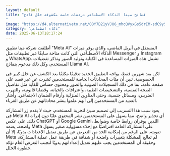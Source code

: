 ```yaml
---
layout: default
title: "فضائح ميتا الذكاء الاصطناعي دردشات خاصة مكشوفة خلل فادح
"
image: "https://d4.alternativeto.net/08Y7B21yVJU6_mhcQVyxGs5drIM-sdC9ySfna1fq-2I/rs:fill:1520:760:0/g:ce:0:0/YWJzOi8vZGlzdC9jb250ZW50LzE3NDk4Mzg3MTAxMTMucG5n.png"
category: "ذكاء اصطناعي"
date: 2025-06-13T18:17:24
---
```


أطلقت شركة ميتا تطبيق "Meta AI" المستقل في أبريل الماضي، والذي يوفر ميزات الذكاء الاصطناعي التي كانت متاحة سابقًا عبر تطبيقات مثل Messenger و Instagram و WhatsApp. تشمل هذه الميزات المساعدة في الكتابة وتوليد الصور وتذكر تفضيلات المستخدم، وكل ذلك مدعوم بنماذج Llama AI.

لكن بعد شهرين فقط، يواجه التطبيق الجديد تدقيقًا مكثفًا بعد الكشف عن خلل كبير في الخصوصية. تبين أن مئات المحادثات الخاصة للمستخدمين نُشرت عن غير قصد على صفحة عامة، بما في ذلك التسجيلات الصوتية والصور ومحتوى حساس للغاية مثل تفاصيل الصحة النفسية، والتشخيصات الطبية، واعترافات بالخيانة، وقضايا قانونية، والتهرب الضريبي، ومسائل جنسية، وحتى العناوين المنزلية وأرقام الضمان الاجتماعي. وأشار العديد من المستخدمين إلى أنهم علموا بنشر محادثاتهم عن طريق الغرباء.

يعود سبب هذا التسريب إلى تصميم سيئ لتجربة المستخدم، حيث لا يقدم زر المشاركة في Meta AI أي تحذير واضح، مما يسهل على المستخدمين نشر المحتوى علنًا دون إدراك ذلك. على عكس ChatGPT أو Google Gemini، اللذين يوفران روابط خاصة وضوابط واضحة، يعتمد Meta على المشاركة العامة افتراضيًا مع إخلاء مسؤولية صغير يسهل تفويته. على الرغم من إمكانية الحد من التعرض عن طريق تعديل الإعدادات يدويًا، إلا أن Meta لم تعالج المشكلة بتغييرات واضحة أو شفافة في طريقة عمل عملية المشاركة، وحقيقة أن المستخدمين يجب عليهم تعديل إعداداتهم يدويًا لتجنب التعرض العام تؤكد خطورة الخلل.
